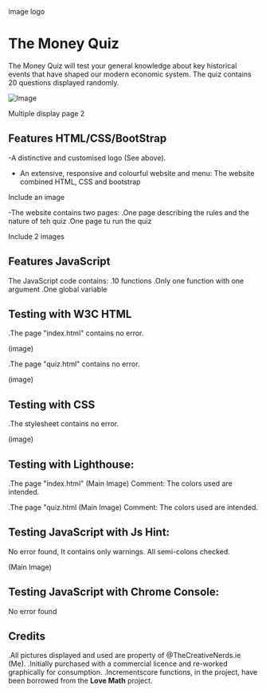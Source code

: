image logo

# The Money Quiz

The Money Quiz will test your general knowledge about key historical events that have shaped our modern economic system.
The quiz contains 20 questions displayed randomly.

![Image](https://github.com/user-attachments/assets/ceae7110-ca24-4830-8b01-daaba7eaf255)

Multiple display page 2

## Features HTML/CSS/BootStrap

-A distinctive and customised logo (See above).

- An extensive, responsive and colourful website and menu:
The website combined HTML, CSS and bootstrap

Include an image

-The website contains two pages:
.One page describing the rules and the nature of teh quiz
.One page tu run the quiz

Include 2 images

## Features JavaScript

The JavaScript code contains:
.10 functions
.Only one function with one argument
.One global variable

## Testing with W3C HTML

.The page "index.html" contains no error.

(image)

.The page "quiz.html" contains no error.

(image)

## Testing with CSS

.The stylesheet contains no error.

(image)

## Testing with Lighthouse:

.The page "index.html"
(Main Image)
Comment: The colors used are intended.

.The page "quiz.html
(Main Image)
Comment: The colors used are intended.

## Testing JavaScript with Js Hint:

No error found, It contains only warnings.
All semi-colons checked.

(Main Image)

## Testing JavaScript with Chrome Console:

No error found

## Credits

.All pictures displayed and used are property of @TheCreativeNerds.ie (Me).
.Initially purchased with a commercial licence and re-worked graphically for consumption.
.Incrementscore functions, in the project, have been borrowed from the <strong>Love Math</strong> project.
